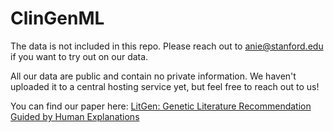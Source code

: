 # ClinGenML

The data is not included in this repo. Please reach out to anie@stanford.edu if you want to try out on our data.

All our data are public and contain no private information. We haven't uploaded it to a central hosting service yet, but feel free to reach out to us!

You can find our paper here: [LitGen: Genetic Literature Recommendation Guided by Human Explanations
](https://arxiv.org/abs/1909.10699)
